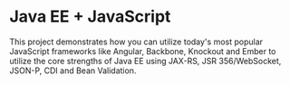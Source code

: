 Java EE + JavaScript
====================

This project demonstrates how you can utilize today's most popular JavaScript frameworks like Angular, 
Backbone, Knockout and Ember to utilize the core strengths of Java EE using JAX-RS, JSR 356/WebSocket, 
JSON-P, CDI and Bean Validation.